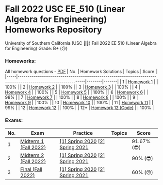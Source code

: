 # Fall 2022 USC EE_510 (Linear Algebra for Engineering) Homeworks Repository
University of Southern California (USC ✌🏼) Fall 2022 EE 510 (Linear Algebra for Engineering) Grade: B+ (😢)


### Homeworks:
All homework questions - [PDF](https://github.com/FDGod99/EE_510/blob/main/Homeworks/All_Homework_Ques_1-12.pdf)
| No. | Homework Solutions                                                                                             | Topics | Score |
|-----|----------------------------------------------------------------------------------------------------------------|--------|-------|
| 1   | [Homework 1](https://github.com/FDGod99/EE_510/blob/main/Homework_Solutions/Homework1_Sol.pdf)                 |        | 100%  |
| 2   | [Homework 2](https://github.com/FDGod99/EE_510/blob/main/Homework_Solutions/Homework2_Sol.pdf)                 |        | 100%  |
| 3   | [Homework 3](https://github.com/FDGod99/EE_510/blob/main/Homework_Solutions/Homework3_Sol.pdf)                 |        | 100%  |
| 4   | [Homework 4](https://github.com/FDGod99/EE_510/blob/main/Homework_Solutions/Homework4_Sol.pdf)                 |        | 100%  |
| 5   | [Homework 5](https://github.com/FDGod99/EE_510/blob/main/Homework_Solutions/Homework5_Sol.pdf)                 |        | 100%  |
| 6   | [Homework 6](https://github.com/FDGod99/EE_510/blob/main/Homework_Solutions/Homework6_Sol.pdf)                 |        | 98%   |
| 7   | [Homework 7](https://github.com/FDGod99/EE_510/blob/main/Homework_Solutions/Homework7_Sol.pdf)                 |        | 100%  |
| 8   | [Homework 8](https://github.com/FDGod99/EE_510/blob/main/Homework_Solutions/Homework8_Sol.pdf)                 |        | 100%  |
| 9   | [Homework 9](https://github.com/FDGod99/EE_510/blob/main/Homework_Solutions/Homework9_Sol.pdf)                 |        | 100%  |
| 10  | [Homework 10](https://github.com/FDGod99/EE_510/blob/main/Homework_Solutions/Homework10_Sol.pdf)               |        | 100%  |
| 11  | [Homework 11](https://github.com/FDGod99/EE_510/blob/main/Homework_Solutions/Homework11_Sol.pdf)               |        | 99%   |
| 12  | [Homework 12](https://github.com/FDGod99/EE_510/blob/main/Homework_Solutions/Homework12_Sol_PDF.pdf)           |        | 100%  |
| 12* | [Homework 12 (Code)](https://github.com/FDGod99/EE_510/blob/main/Homework_Solutions/Homework12_Sol_Code.ipynb) |        | 100%  |

### Exams:
| **No.** | **Exam**                                                                                         | **Practice**                                                                                                                                                                                                             | **Topics** | **Score**  |
|---------|--------------------------------------------------------------------------------------------------|--------------------------------------------------------------------------------------------------------------------------------------------------------------------------------------------------------------------------|------------|------------|
| 1       | [Midterm 1 (Fall 2022)](https://github.com/FDGod99/EE_510/blob/main/Exams/Midterm1_Fall2022.pdf) | [[1] Spring 2020](https://github.com/FDGod99/EE_510/blob/main/Sample_Exams/Spring_2020/Sample_Midterm1.pdf)  [[2] Spring 2021](https://github.com/FDGod99/EE_510/blob/main/Sample_Exams/Spring_2021/Sample_Midterm1.pdf) |            | 91.67% (😎) |
| 2       | [Midterm 2 (Fall 2022)](https://github.com/FDGod99/EE_510/blob/main/Exams/Midterm2_Fall2022.pdf) | [[1] Spring 2020](https://github.com/FDGod99/EE_510/blob/main/Sample_Exams/Spring_2020/Sample_Midterm2.pdf)  [[2] Spring 2021](https://github.com/FDGod99/EE_510/blob/main/Sample_Exams/Spring_2021/Sample_Midterm2.pdf) |            | 90% (😎)    |
| 3       | [Final (Fall 2022)](https://github.com/FDGod99/EE_510/blob/main/Exams/Final_Fall2022.pdf)        | [[1] Spring 2020](https://github.com/FDGod99/EE_510/blob/main/Sample_Exams/Spring_2020/Sample_Final.pdf)  [[2] Spring 2021](https://github.com/FDGod99/EE_510/blob/main/Sample_Exams/Spring_2021/Sample_Final.pdf)       |            | 60% (😢)    |
